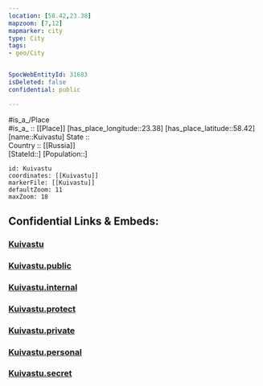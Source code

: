 ```yaml
---
location: [58.42,23.38] 
mapzoom: [7,12] 
mapmarker: city 
type: City
tags:
- geo/City


SpocWebEntityId: 31683
isDeleted: false
confidential: public

---
```

#is_a_/Place  
#is_a_ :: [[Place]] 
[has_place_longitude::23.38] 
[has_place_latitude::58.42] 
[name::Kuivastu] 
State ::  
Country :: [[Russia]]  
[StateId::] 
[Population::] 



```leaflet
id: Kuivastu
coordinates: [[Kuivastu]] 
markerFile: [[Kuivastu]] 
defaultZoom: 11 
maxZoom: 18
```


## Confidential Links & Embeds: 

### [Kuivastu](/_Standards/Earth/Continent/Europe/Europe~North/Estonia/Counties~Estonia/Saare/Kuivastu.md) 

### [Kuivastu.public](/_public/Earth/Continent/Europe/Europe~North/Estonia/Counties~Estonia/Saare/Kuivastu.public.md) 

### [Kuivastu.internal](/_internal/Earth/Continent/Europe/Europe~North/Estonia/Counties~Estonia/Saare/Kuivastu.internal.md) 

### [Kuivastu.protect](/_protect/Earth/Continent/Europe/Europe~North/Estonia/Counties~Estonia/Saare/Kuivastu.protect.md) 

### [Kuivastu.private](/_private/Earth/Continent/Europe/Europe~North/Estonia/Counties~Estonia/Saare/Kuivastu.private.md) 

### [Kuivastu.personal](/_personal/Earth/Continent/Europe/Europe~North/Estonia/Counties~Estonia/Saare/Kuivastu.personal.md) 

### [Kuivastu.secret](/_secret/Earth/Continent/Europe/Europe~North/Estonia/Counties~Estonia/Saare/Kuivastu.secret.md)


